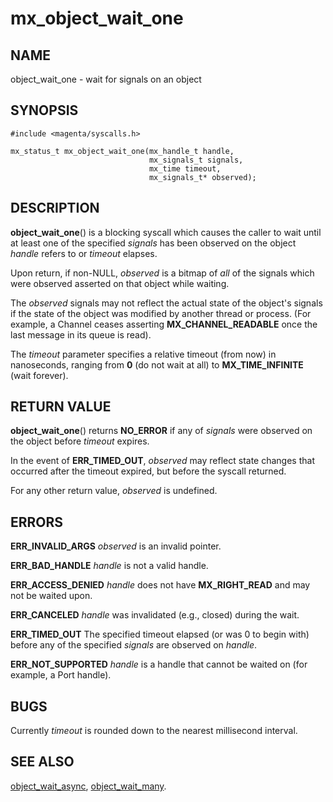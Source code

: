 # mx_object_wait_one

## NAME

object_wait_one - wait for signals on an object

## SYNOPSIS

```
#include <magenta/syscalls.h>

mx_status_t mx_object_wait_one(mx_handle_t handle,
                               mx_signals_t signals,
                               mx_time timeout,
                               mx_signals_t* observed);
```

## DESCRIPTION

**object_wait_one**() is a blocking syscall which causes the caller to
wait until at least one of the specified *signals* has been observed on
the object *handle* refers to or *timeout* elapses.

Upon return, if non-NULL, *observed* is a bitmap of *all* of the
signals which were observed asserted on that object while waiting.

The *observed* signals may not reflect the actual state of the object's
signals if the state of the object was modified by another thread or
process.  (For example, a Channel ceases asserting **MX_CHANNEL_READABLE**
once the last message in its queue is read).

The *timeout* parameter specifies a relative timeout (from now) in nanoseconds,
ranging from **0** (do not wait at all) to **MX_TIME_INFINITE** (wait forever).

## RETURN VALUE

**object_wait_one**() returns **NO_ERROR** if any of *signals* were observed
on the object before *timeout* expires.

In the event of **ERR_TIMED_OUT**, *observed* may reflect state changes
that occurred after the timeout expired, but before the syscall returned.

For any other return value, *observed* is undefined.

## ERRORS

**ERR_INVALID_ARGS**  *observed* is an invalid pointer.

**ERR_BAD_HANDLE**  *handle* is not a valid handle.

**ERR_ACCESS_DENIED**  *handle* does not have **MX_RIGHT_READ** and may
not be waited upon.

**ERR_CANCELED**  *handle* was invalidated (e.g., closed) during the wait.

**ERR_TIMED_OUT**  The specified timeout elapsed (or was 0 to begin
with) before any of the specified *signals* are observed on
*handle*.

**ERR_NOT_SUPPORTED**  *handle* is a handle that cannot be waited on
(for example, a Port handle).

## BUGS

Currently *timeout* is rounded down to the nearest millisecond interval.

## SEE ALSO

[object_wait_async](object_wait_async.md),
[object_wait_many](object_wait_many.md).

